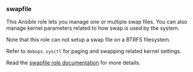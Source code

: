 ### swapfile

This Ansible role lets you manage one or multiple swap files. You can
also manage kernel parameters related to how swap is used by the system.

Note that this role can not setup a swap file on a BTRFS filesystem.

Refer to `debops.sysctl` for paging and swapping related kernel
settings.

Read the [swapfile role documentation](https://docs.debops.org/en/HEAD/ansible/roles/swapfile/) for more details.

